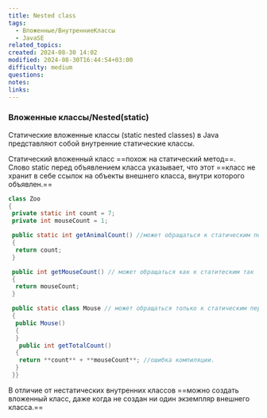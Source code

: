 ```yaml
---
title: Nested class
tags:
  - Вложенные/ВнутренниеKлассы
  - JavaSE
related_topics: 
created: 2024-08-30 14:02
modified: 2024-08-30T16:44:54+03:00
difficulty: medium
questions: 
notes: 
links: 
---
```

### Вложенные классы/Nested(static)

Статические вложенные классы (static nested classes) в Java представляют собой внутренние статические классы.

Cтатический вложенный класс ==похож на статический метод==. Слово static перед объявлением класса указывает, что этот ==класс не хранит в себе ссылок на объекты внешнего класса, внутри которого объявлен.==

```java
class Zoo
{
 private static int count = 7;
 private int mouseCount = 1;

 public static int getAnimalCount() //может обращаться к статическим переменным
 {
  return count;
 }

 public int getMouseCount() // может обращаться как к статитеским так  и не статическим
 {
  return mouseCount;
 }

 public static class Mouse // может обращаться только к статическим переменным класса Zoo
 {
  public Mouse()
  {
  }
   public int getTotalCount()
  {
   return **count** + **mouseCount**; //ошибка компиляции.
  }
 }}
```

В отличие от нестатических внутренних классов ==можно создать вложенный класс, даже когда не создан ни один экземпляр внешнего класса.==
